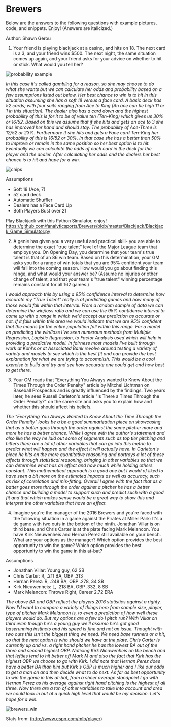 # Brewers 

Below are the answers to the following questions with example pictures, code, and snippets. Enjoy! (Answers are italicized.) 

Author: Shawn Gerou

1. Your friend is playing blackjack at a casino, and hits on 18. The next card is a 3, and your friend wins $500. The next night, the same situation comes up again, and your friend asks for your advice on whether to hit or stick. What would you tell her?  

![probability example](https://user-images.githubusercontent.com/29721433/30500242-0ef945b6-9a23-11e7-9efa-04bb36ff1736.JPG)

*In this case it's called gambling for a reason, so she may choose to do what she wants but we can calculate her odds and probability based on a few assumptions listed out below. Her best chance to win is to hit in this situation assuming she has a soft 18 versus a face card. A basic deck has 52 cards; with four suits ranging from Ace to King (An ace can be high 11 or 1 in this situation). The dealer also has a card down and the highest probability of this is for it to be of value ten (Ten-King) which gives us 30% or 16/52. Based on this we assume that if she hits and gets an ace to 3 she has improved her hand and should stay. The probability of Ace-Three is 12/52 or 23%. Furthermore if she hits and gets a Face card Ten-King her probability of this is 16/52 or 30%. In that case she has a better than 50% to improve or remain in the same position so her best option is to hit. Eventually we can calculate the odds of each card in the deck for the player and the dealer.  After calculating her odds and the dealers her best chance is to hit and hope for a win.* 

![chips](https://user-images.githubusercontent.com/29721433/30500403-ba812020-9a23-11e7-9f16-5c883327b9d9.png)

Assumptions 

* Soft 18 (Ace, 7) 
* 52 card deck 
* Automatic Shuffler
* Dealers has a Face Card Up 
* Both Players Bust over 21   

Play Blackjack with this Python Simulator, enjoy! https://github.com/fanalyticsports/Brewers/blob/master/Blackjack/Blackjack_Game_Simulator.py

2. A genie has given you a very useful and practical skill- you are able to determine the exact "true talent" level of the Major League team that employs you. On Opening Day, you determine that your team's true talent is that of an 86 win team. Based on this determination, your GM asks you for a range of win totals that you are 95% confident your team will fall into the coming season. How would you go about finding this range, and what would your answer be? (Assume no injuries or other change of talent, and that your team's "true talent" winning percentage remains constant for all 162 games.)  

*I would approach this by using a 95% confidence interval to determine how accurate my "True Talent" really is at predicting games and how many of those would fall within that interval. From a random sample of data we can determine the win/loss ratio and we can use the 95% confidence interval to come up with a range in which we'd accept our prediction as accurate or not. If it falls within this area we would indicate that we are 95% confident that the means for the entire population fall within this range. For a model on predicting the win/loss I've seen numerous methods from Multiple Regression, Logistic Regression, to Factor Analysis used which will help in providing a predictive model. In fairness most models I've built through work at Kohl's or at Associated Bank revolve around testing a variety of variety and models to see which is the best fit and can provide the best explanation for what we are trying to accomplish. This would be a cool exercise to build and try and see how accurate one could get and how best to get there.* 

3. Your GM reads that "Everything You Always wanted to Know About the Times Through the Order Penalty" article by Mitchel Lichtman on Baseball Prospectus and is greatly influenced by the findings. Two years later, he sees Russell Carleton's article "Is There a Times Through the Order Penalty?" on the same site and asks you to explain how and whether this should affect his beliefs. 

*The "Everything You Always Wanted to Know About the Time Through the Order Penalty" looks be a be a good summarization piece on showcasing that as a batter goes through the order against the same pitcher more and more he has a better chance. While I agree with the author's statement and also like the way he laid out some of segments such as top tier pitching and hitters there are a lot of other variables that can go into this metric to predict what will happen and the effect it will actually have. In Carleton's piece he hits on the more quantitative reasoning and portrays a lot of these affects through statistical reasoning, bringing in other variables so that we can determine what has an effect and how much while holding others constant. This mathematical approach is a good one but I would of liked to have seen a bit more on the estimated impacts as well as accuracy, such as risk of correlation and mis-fitting. Overall I agree with the fact that as a batter goes more through the order against a pitcher he has a better chance and building a model to support such and predict such with a good fit and that which makes sense would be a great way to show this and interpret the other variables that have an effect.*  

4. Imagine you're the manager of the 2016 Brewers and you're faced with the following situation in a game against the Pirates at Miller Park:  It's a tie game with two outs in the bottom of the ninth. Jonathan Villar is on third base, and Chris Carter is at the plate facing Mark Melancon. You have Kirk Nieuwenheis and Hernan Perez still available on your bench. What are your options as the manager? Which option provides the best opportunity to win the game? Which option provides the best opportunity to win the game in this at-bat?  

Assumptions

* Jonathan Villar: Young guy, 62 SB
* Chris Carter: R, .211 BA, OBP .313
* Hernan Perez: R, .248 BA, OBP .278, 34 SB
* Kirk Nieuwenheis: L, .218 BA, OBP .332, 8 SB
* Mark Melancon: Throws Right, Career 2.72 ERA

*The above BA and OBP reflect the players 2016 statistics against a righty. Now I'd want to compare a variety of things here from sample size, player, type of pitcher Mark Melancon is, to even a prediction of how well these players would do. But my options are a few do I pitch run? With Villar on third even though he's a young guy we'll assume he's got good baserunning instincts and his speed is fine and not an issue. Thought with two outs this isn't the biggest thing we need. We need base runners or a hit, so that the next option is who should we have at the plate. Chris Carter is currently up and vs. a right hand pitcher he has the lowest BA out of the three and second highest OBP. Noticing Kirk Nieuwenheis on the bench and that lefties tend to hit better off Mark M and also the fact that Kirk has the highest OBP we choose to go with Kirk. I did note that Hernan Perez does have a better BA than him but Kirk's OBP is much higher and I like our odds to get a man on and then decide what to do next. As far as best opportunity to win the game in this at-bat, from a sheer average standpoint I go with Hernan Perez as his average against right hand pitching is the highest of all three. Now there are a ton of other variables to take into account and area we could look in but at a quick high level that would be my decision. Let's hope for a win.*   

![brewers_win](https://user-images.githubusercontent.com/29721433/30500646-ef7a21c2-9a24-11e7-8191-92c0230c77b9.jpg)

Stats from: (http://www.espn.com/mlb/player)









